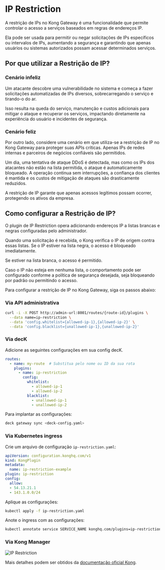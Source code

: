 # IP Restriction

A restrição de IPs no Kong Gateway é uma funcionalidade que permite controlar o acesso a serviços baseados em regras de endereços IP.

Ela pode ser usada para permitir ou negar solicitações de IPs específicos ou intervalos de IPs, aumentando a segurança e garantindo que apenas usuários ou sistemas autorizados possam acessar determinados serviços.

## Por que utilizar a Restrição de IP?

### Cenário infeliz

Um atacante descobre uma vulnerabilidade no sistema e começa a fazer solicitações automatizadas de IPs diversos, sobrecarregando o serviço e tirando-o do ar.

Isso resulta na queda do serviço, manutenção e custos adicionais para mitigar o ataque e recuperar os serviços, impactando diretamente na experiência do usuário e incidentes de segurança.

### Cenário feliz

Por outro lado, considere uma cenário em que utiliza-se a restrição de IP no Kong Gateway para proteger suas APIs críticas. Apenas IPs de redes internas e parceiros de negócios confiáveis são permitidos.

Um dia, uma tentativa de ataque DDoS é detectada, mas como os IPs dos atacantes não estão na lista permitida, o ataque é automaticamente bloqueado. A operação continua sem interrupções, a confiança dos clientes é mantida e os custos de mitigação de ataques são drasticamente reduzidos.

A restrição de IP garante que apenas acessos legítimos possam ocorrer, protegendo os ativos da empresa.

## Como configurar a Restrição de IP?

O plugin de IP Restriction opera adicionando endereços IP a listas brancas e negras configuradas pelo administrador.

Quando uma solicitação é recebida, o Kong verifica o IP de origem contra essas listas. Se o IP estiver na lista negra, o acesso é bloqueado imediatamente.

Se estiver na lista branca, o acesso é permitido.

Caso o IP não esteja em nenhuma lista, o comportamento pode ser configurado conforme a política de segurança desejada, seja bloqueando por padrão ou permitindo o acesso.

Para configurar a restrição de IP no Kong Gateway, siga os passos abaixo:

### Via API administrativa

```bash
curl -i -X POST http://admin-url:8001/routes/{route-id}/plugins \
  --data name=ip-restriction \
  --data 'config.whitelist={allowed-ip-1},{allowed-ip-2}' \
  --data 'config.blacklist={unallowed-ip-1},{unallowed-ip-2}'
```

### Via decK

Adicione as seguintes configurações em sua config decK.

```yaml
routes:
  - name: my-route  # Substitua pelo nome ou ID da sua rota
    plugins:
      - name: ip-restriction
        config:
          whitelist:
            - allowed-ip-1
            - allowed-ip-2
          blacklist:
            - unallowed-ip-1
            - unallowed-ip-2
```

Para implantar as configurações:

```bash
deck gateway sync <deck-config.yaml>
```

### Via Kubernetes ingress

Crie um arquivo de configuração `ip-restriction.yaml`:

```yaml
apiVersion: configuration.konghq.com/v1
kind: KongPlugin
metadata:
  name: ip-restriction-example
plugin: ip-restriction
config:
  allow:
  - 54.13.21.1
  - 143.1.0.0/24
```

Aplique as configurações:

```bash
kubectl apply -f ip-restriction.yaml
```

Anote o ingress com as configurações:

```bash
kubectl annotate service SERVICE_NAME konghq.com/plugins=ip-restriction-example
```

### Via Kong Manager

![IP Restriction](/kong-gateway/assets/gifs/kong/capacities/ip-restriction.gif)

Mais detalhes podem ser obtidos da [documentação oficial Kong](https://docs.konghq.com/hub/kong-inc/ip-restriction/).
